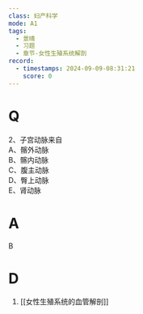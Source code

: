 ```yaml
---
class: 妇产科学
mode: A1
tags:
  - 景晴
  - 习题
  - 章节-女性生殖系统解剖
record:
  - timestamps: 2024-09-09-08:31:21
    score: 0
---
```


# Q
2、子宫动脉来自  
A、髂外动脉  
B、髂内动脉  
C、腹主动脉  
D、臀上动脉  
E、肾动脉  
# A
B
# D
1. [[女性生殖系统的血管解剖]]